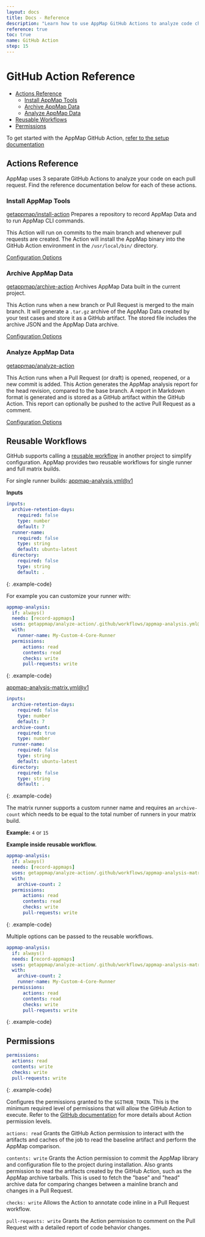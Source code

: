 ```yaml
---
layout: docs
title: Docs - Reference
description: "Learn how to use AppMap GitHub Actions to analyze code changes efficiently. Setup and configure AppMap tools, archive, and analyze AppMap Data for each pull request."
reference: true
toc: true
name: GitHub Action
step: 15
---
```


# GitHub Action Reference <!-- omit in toc -->

- [Actions Reference](#actions-reference)
  - [Install AppMap Tools](#install-appmap-tools)
  - [Archive AppMap Data](#archive-appmap-data)
  - [Analyze AppMap Data](#analyze-appmap-data)
- [Reusable Workflows](#reusable-workflows)
- [Permissions](#permissions)


<p class="alert alert-info">
To get started with the AppMap GitHub Action,  <a href="/docs/integrations/github-actions">refer to the setup documentation</a>
</p>

## Actions Reference

AppMap uses 3 separate GitHub Actions to analyze your code on each pull request. Find the reference documentation below for each of these actions. 

### Install AppMap Tools
[getappmap/install-action](https://github.com/getappmap/install-action)
Prepares a repository to record AppMap Data and to run AppMap CLI commands. 

This Action will run on commits to the main branch and whenever pull requests are created. The Action will install the AppMap binary into the GitHub Action environment in the `/usr/local/bin/` directory.

[Configuration Options](https://github.com/getappmap/install-action/blob/main/action.yml)

### Archive AppMap Data
[getappmap/archive-action](https://github.com/getappmap/archive-action)
Archives AppMap Data built in the current project. 

This Action runs when a new branch or Pull Request is merged to the main branch. It will generate a `.tar.gz` archive of the AppMap Data created by your test cases and store it as a GitHub artifact. The stored file includes the archive JSON and the AppMap Data archive.

[Configuration Options](https://github.com/getappmap/archive-action/blob/main/action.yml)

### Analyze AppMap Data
[getappmap/analyze-action](https://github.com/getappmap/analyze-action)

This Action runs when a Pull Request (or draft) is opened, reopened, or a new commit is added. This Action generates the AppMap analysis report for the head revision, compared to the base branch. A report in Markdown format is generated and is stored as a GitHub artifact within the GitHub Action. This report can optionally be pushed to the active Pull Request as a comment.

[Configuration Options](https://github.com/getappmap/analyze-action/blob/main/action.yml)

## Reusable Workflows

GitHub supports calling a [reusable workflow](https://docs.github.com/en/actions/using-workflows/reusing-workflows) in another project to simplify configuration.  AppMap provides two reusable workflows for single runner and full matrix builds.

For single runner builds: [appmap-analysis.yml@v1](https://github.com/getappmap/analyze-action/blob/v1/.github/workflows/appmap-analysis.yml)

**Inputs**
```yaml
inputs:
  archive-retention-days:
    required: false
    type: number
    default: 7
  runner-name:
    required: false
    type: string
    default: ubuntu-latest
  directory:
    required: false
    type: string
    default: .
```
{: .example-code}

For example you can customize your runner with:
```yaml
appmap-analysis:
  if: always()
  needs: [record-appmaps]
  uses: getappmap/analyze-action/.github/workflows/appmap-analysis.yml@v1
  with:
    runner-name: My-Custom-4-Core-Runner
  permissions:
      actions: read
      contents: read
      checks: write
      pull-requests: write
```
{: .example-code}

[appmap-analysis-matrix.yml@v1](https://github.com/getappmap/analyze-action/blob/v1/.github/workflows/appmap-analysis-matrix.yml)

```yaml
inputs:
  archive-retention-days:
    required: false
    type: number
    default: 7
  archive-count:
    required: true
    type: number
  runner-name:
    required: false
    type: string
    default: ubuntu-latest
  directory:
    required: false
    type: string
    default: .
```
{: .example-code}

The matrix runner supports a custom runner name and requires an `archive-count` which needs to be equal to the total number of runners in your matrix build. 

**Example:** `4` or `15`

**Example inside reusable workflow.**
```yaml
appmap-analysis:
  if: always()
  needs: [record-appmaps]
  uses: getappmap/analyze-action/.github/workflows/appmap-analysis-matrix.yml@v1
  with:
    archive-count: 2
  permissions:
      actions: read
      contents: read
      checks: write
      pull-requests: write
```
{: .example-code}

Multiple options can be passed to the reusable workflows.

```yaml
appmap-analysis:
  if: always()
  needs: [record-appmaps]
  uses: getappmap/analyze-action/.github/workflows/appmap-analysis-matrix.yml@v1
  with:
    archive-count: 2
    runner-name: My-Custom-4-Core-Runner
  permissions:
      actions: read
      contents: read
      checks: write
      pull-requests: write
```
{: .example-code}

## Permissions

```yaml
permissions:
  actions: read
  contents: write
  checks: write
  pull-requests: write
```
{: .example-code}

Configures the permissions granted to the `$GITHUB_TOKEN`. This is the minimum required level of permissions that will allow the GitHub Action to execute. Refer to the [GitHub documentation](https://docs.github.com/en/actions/using-jobs/assigning-permissions-to-jobs) for more details about Action permission levels.

`actions: read` Grants the GitHub Action permission to interact with the artifacts and caches of the job to read the baseline artifact and perform the AppMap comparison.

`contents: write` Grants the Action permission to commit the AppMap library and configuration file to the project during installation. Also grants permission to read the artifacts created by the GitHub Action, such as the AppMap archive tarballs. This is used to fetch the "base" and "head" archive data for comparing changes between a mainline branch and changes in a Pull Request.

`checks: write` Allows the Action to annotate code inline in a Pull Request workflow.

`pull-requests: write` Grants the Action permission to comment on the Pull Request with a detailed report of code behavior changes.